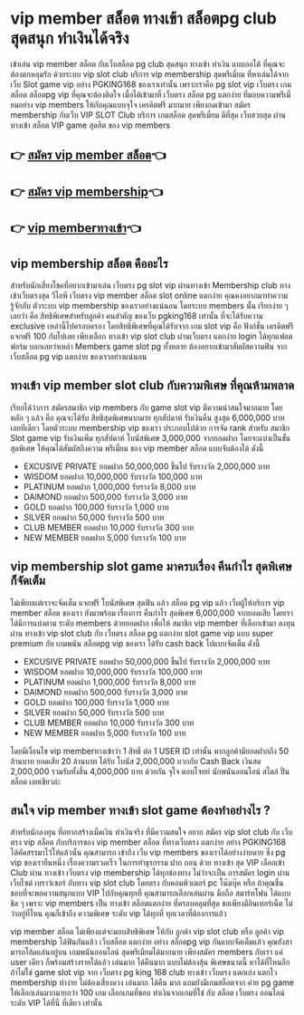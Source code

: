 # vip member สล็อต ทางเข้า สล็อตpg club สุดสนุก ทำเงินได้จริง
เข้าเล่น vip member สล็อต กับเว็บสล็อต pg club สุดสนุก ทางเข้า ทำเงิน แบบออโต้ ที่คุณจะต้องตกหลุมรัก ด้วยระบบ vip slot club บริการ  vip membership สุดพรีเมี่ยม ที่หาเล่นได้จาก เว็บ Slot game vip อย่าง PGKING168 ของเราเท่านั้น เพราะเราคือ pg slot vip เว็บตรง เกมสล็อต สล็อตpg vip ที่คุณจะต้องติดใจ เมื่อได้เข้ามาที่ เว็บตรง สล็อต pg แตกง่าย ที่มอบความพรีเมี่ยมอย่าง vip members ให้กับคุณแบบจุใจ เครดิตฟรี มากมาย เพียงกดเข้ามา สมัคร membership กับเว็บ VIP SLOT Club บริการ เกมสล็อต สุดพรีเมี่ยม ดีที่สุด เว็บสวยสุด ผ่านทางเข้า สล็อต VIP game สุดฮิต ของ vip members

## 👉 [สมัคร vip member สล็อต](https://m.pgking168.co/login?action=register)👈
## 👉 [สมัคร vip membership](https://m.pgking168.co/login?action=register)👈
## 👉 [vip memberทางเข้า](https://m.pgking168.co/login?action=login)👈

## vip membership สล็อต คืออะไร
สำหรับนักเสี่ยงโชคที่อยากเข้ามาเล่น เว็บตรง pg slot vip ผ่านทางเข้า Membership club ทางเข้าเว็บตรงสุด วีไอพี เว็บตรง  vip member สล็อต slot online แตกง่าย คุณคงอยากมาทำความรู้จักกับ ตัวระบบ vip membership ของเราอย่างแน่นอน โดยระบบ members นั้น เรียกง่าย ๆ เลยว่า คือ สิทธิพิเศษสำหรับลูกค้า คนสำคัญ ของเว็บ pgking168 เท่านั้น ที่จะได้รับความ exclusive เหล่านี้ไปครอบครอง โดยสิทธิพิเศษที่คุณได้รับจาก เกม slot vip คือ ฟังก์ชั่น เครดิตฟรี แจกฟรี 100 กับไปเลย เพียงเลือก ทางเข้า vip slot club ผ่านเว็บตรง แตกง่าย login ได้ทุกแฟลตฟอร์ม บอกเลยว่าเหล่า Members game slot pg ทั้งหลาย ต้องอยากเข้ามาสัมผัสความฟิน จาก เว็บสล็อต pg vip แตกง่าย ของเราอย่างแน่นอน  

## ทางเข้า vip member slot club กับความพิเศษ ที่คุณห้ามพลาด
เรียกได้ว่าการ สมัครสมาชิก vip members กับ game slot vip มีความน่าสนใจมากมาย โดยหลัก ๆ แล้ว คือ คุณจะได้รับ สิทธิสุดพิเศษมากมาย ทุกสัปดาห์ รับเงินคืน สูงสุด 6,000,000 บาท เลยทีเดียว โดยตัวระบบ membership vip ของเรา ประกอบไปด้วย การจัด rank สำหรับ สมาชิก Slot game vip รับเงินเพิ่ม ทุกสัปดาห์ โบนัสพิเศษ 3,000,000 จากยอดฝาก โดยจะแบ่งเป็นขั้นสุดพิเศษ ให้คุณได้สัมผัสถึงความ พรีเมี่ยม ของ vip member สล็อต แบบจับต้องได้ ดังนี้
<ul>
<li>EXCUSIVE PRIVATE ยอดฝาก 50,000,000 ขึ้นไป รับรางวัล 2,000,000 บาท</li>
<li>WISDOM ยอดฝาก 10,000,000 รับรางวัล 100,000 บาท</li>
<li>PLATINUM ยอดฝาก 1,000,000 รับรางวัล 8,000 บาท</li>
<li>DAIMOND ยอดฝาก 500,000 รับรางวัล 3,000 บาท</li>
<li>GOLD ยอดฝาก 100,000 รับรางวัล 1,000 บาท</li>
<li>SILVER ยอดฝาก 50,000 รับรางวัล 500 บาท</li>
<li>CLUB MEMBER ยอดฝาก 10,000 รับรางวัล 300 บาท</li>
<li>NEW MEMBER ยอดฝาก 5,000 รับรางวัล 100 บาท </li>
</ul>

## vip membership slot game มาครบเรื่อง คีนกำไร สุดพิเศษ ก็จัดเต็ม
ไม่เพียบแต่เราจะจัดเต็ม แจกฟรี โบนัสพิเศษ สุดฟิน แล้ว สล็อต pg vip แล้ว เว็บผู้ให้บริการ vip member สล็อต ของเรา ยังมาพร้อม เรื่องการ คืนกำไร สุดพิเศษ 6,000,000 จากยอดเสีย โดยเราได้มีการแบ่งตาม ระดับ members ด้วยยอดฝาก เพื่อให้ สมาชิก vip member ที่เลือกเข้ามา ลงทุน ผ่าน ทางเข้า vip slot club กับ เว็บตรง สล็อต pg แตกง่าย slot game vip แบบ super premium กับ เกมพนัน สล็อตpg vip ของเรา ได้รับ cash back ไปแบบจัดเต็ม ดังนี้
<ul>
<li>EXCUSIVE PRIVATE ยอดฝาก 50,000,000 ขึ้นไป รับรางวัล 2,000,000 บาท</li>
<li>WISDOM ยอดฝาก 10,000,000 รับรางวัล 100,000 บาท</li>
<li>PLATINUM ยอดฝาก 1,000,000 รับรางวัล 8,000 บาท</li>
<li>DAIMOND ยอดฝาก 500,000 รับรางวัล 3,000 บาท</li>
<li>GOLD ยอดฝาก 100,000 รับรางวัล 1,000 บาท</li>
<li>SILVER ยอดฝาก 50,000 รับรางวัล 500 บาท</li>
<li>CLUB MEMBER ยอดฝาก 10,000 รับรางวัล 300 บาท</li>
<li>NEW MEMBER ยอดฝาก 5,000 รับรางวัล 100 บาท </li>
</ul> 
โดยมีเงื่อนไข vip memberทางเข้าว่า 1 สิทธิ์ ต่อ 1 USER ID เท่านั้น หากลูกค้ามียอดฝากถึง 50 ล้านบาท ยอดเสีย 20 ล้านบาท ได้รับ โบนัส 2,000,000 บวกกับ Cash Back เงินสด 2,000,000 รวมรับทั้งสิ้น 4,000,000 บาท ด้วยกัน จุใจ ตอบโจทย์ นักพนันออนไลน์ สไตล์ ปั่นสล็อต เลยเชียวล่ะ 

## สนใจ vip member ทางเข้า slot game ต้องทำอย่างไร ?
 สำหรับนักลงทุน ที่อยากสร้างเม็ดเงิน ทำเงินจริง ที่มีความสนใจ อยาก สมัคร vip slot club กับ เว็บตรง vip สล็อต กับบริการของ vip member สล็อต ที่ทางเว็บตรง แตกง่าย อย่าง PGKING168 ได้คัดสรรมาไว้ให้แล้วนั้น คุณสามารถ เข้าถึง เว็บ vip members ของเราได้อย่างง่ายดาย ซึ่ง pg vip ของเรายืนหนึ่ง เรื่องความรวดเร็ว ในการทำธุรกรรม ฝาก ถอน ด้วย ทางเข้า สุด VIP เลือกเข้า Club ผ่าน ทางเข้า เว็บตรง vip membership ได้ทุกช่องทาง ไม่ว่าจะเป็น การสมัคร login ผ่านเว็บไซต์ เบราว์เซอร์ กับทาง vip slot club โดยตรง กับคอมพิวเตอร์ pc โน๊ตบุ๊ค หรือ ถ้าคุณชื่นชอบที่จะพกความสนุกแบบ VIP ไปกับคุณทุกที่ คุณสามารถเลือกเล่นผ่าน มือถือ สมาร์ทโฟน ได้แบบชิล ๆ เพราะ vip members เป็น ทางเข้า สล็อตแตกง่าย ที่ครอบคลุมที่สุด ขอเพียงมีอินเทอร์เน็ต ไม่ว่าอยู่ที่ไหน คุณก็เข้าถึง ความพิเศษ ระดับ vip ได้ทุกที่ ทุกเวลาที่ต้องการแล้ว 

 
vip member สล็อต ไม่เพียงแต่จะมอบสิทธิพิเศษ ให้กับ ลูกค้า vip slot club หรือ ลูกค้า vip membership ได้ฟินกันแล้ว เว็บสล็อต แตกง่าย อย่าง สล็อตpg vip กันแบบจัดเต็มแล้ว คุณยังสามารถโล้ดแล่นอยู่บน เกมพนันออนไลน์ สุดพรีเมียมได้มากมาย เพียงสมัคร members กับเรา แค่ user เดียว ก็พร้อมสร้างรายได้แล้ว เล่นมาก ได้คืนมาก แบบไม่ต้องลุ้น พิเศษขนาดนี้ หาได้ที่ไหนอีก ถ้าไม่ใช่ game slot vip จาก เว็บตรง pg king 168 club ทางเข้า เว็บตรง แตกเก่ง แตกไว membership ทำง่าย ไม่ต้องเสี่ยงดวง เล่นมาก ได้คืน มาก แถมยังมีเกมสล็อตจาก ค่าย pg game ให้เลือกเล่นมากมายกว่า 100 เกม เลือกเกมที่ชอบ ทำเงินจากเกมที่ใช่ กับ สล็อต เว็บตรง ออนไลน์ ระดับ VIP ได้ที่นี่ ที่เดียว เท่านั้น 